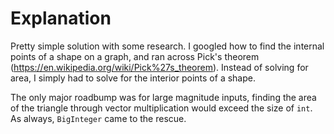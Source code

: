 Explanation
==========

Pretty simple solution with some research. I googled how to find the internal points of a shape on a graph, and ran across Pick's theorem (https://en.wikipedia.org/wiki/Pick%27s_theorem). Instead of solving for area, I simply had to solve for the interior points of a shape.

The only major roadbump was for large magnitude inputs, finding the area of the triangle through vector multiplication would exceed the size of `int`. As always, `BigInteger` came to the rescue.

